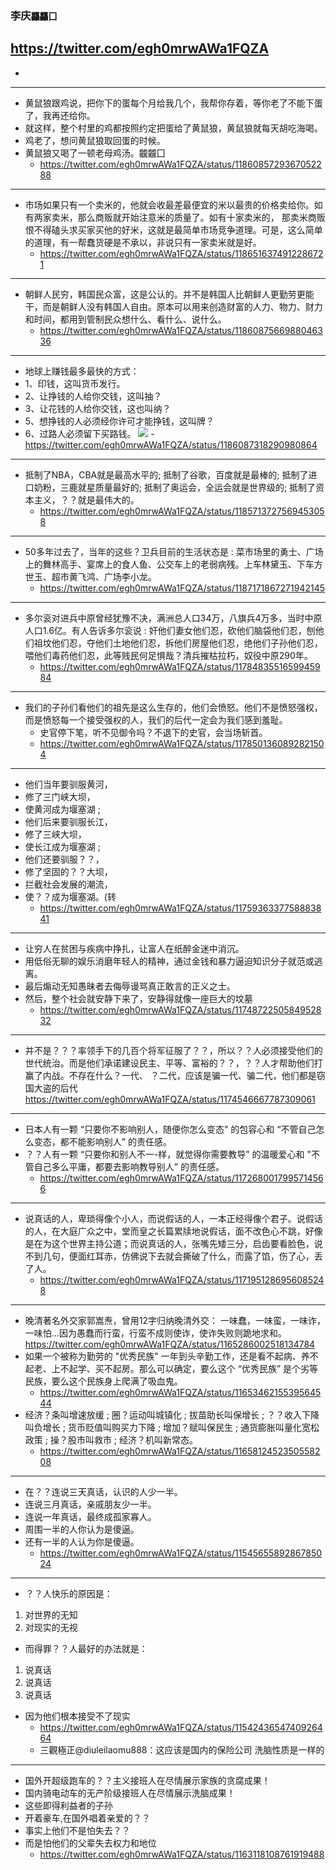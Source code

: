 ### 李庆`龘龘囗`
https://twitter.com/egh0mrwAWa1FQZA
![]()
-
  -
---
- 黄鼠狼跟鸡说，把你下的蛋每个月给我几个，我帮你存着，等你老了不能下蛋了，我再还给你。
- 就这样，整个村里的鸡都按照约定把蛋给了黄鼠狼，黄鼠狼就每天胡吃海喝。
- 鸡老了，想问黄鼠狼取回蛋的时候。
- 黄鼠狼又喝了一顿老母鸡汤。龖龖囗
  - https://twitter.com/egh0mrwAWa1FQZA/status/1186085729367052288
---
- 市场如果只有一个卖米的，他就会收最差最便宜的米以最贵的价格卖给你。如有两家卖米，那么商贩就开始注意米的质量了。如有十家卖米的， 那卖米商贩恨不得磕头求买家买他的好米，这就是最简单市场竞争道理。可是，这么简单的道理，有一帮蠢货硬是不承以，非说只有一家卖米就是好。
  - https://twitter.com/egh0mrwAWa1FQZA/status/1186516374912286721
---
- 朝鲜人民穷，韩国民众富，这是公认的。并不是韩国人比朝鲜人更勤劳更能干，而是朝鲜人没有韩国人自由。原本可以用来创造财富的人力、物力、财力和时间，都用到管制民众想什么、看什么、说什么。
  - https://twitter.com/egh0mrwAWa1FQZA/status/1186087566988046336
---
- 地球上赚钱最多最快的方式：
- 1、印钱，这叫货币发行。
- 2、让挣钱的人给你交钱，这叫抽？
- 3、让花钱的人给你交钱，这也叫纳？
- 5、想挣钱的人必须经你许可才能挣钱，这叫牌？
- 6、过路人必须留下买路钱。
![](https://pbs.twimg.com/media/EHXUIO6VAAEjZeI?format=jpg)
  -https://twitter.com/egh0mrwAWa1FQZA/status/1186087318290980864
---
- 抵制了NBA，CBA就是最高水平的; 抵制了谷歌，百度就是最棒的; 抵制了进口奶粉，三鹿就星质量最好的; 抵制了奥运会，全运会就是世界级的; 抵制了资本主义，？？就是最伟大的。
  - https://twitter.com/egh0mrwAWa1FQZA/status/1185713727569453058
---
- 50多年过去了，当年的这些？卫兵目前的生活状态是 : 菜市场里的勇士、广场上的舞林高手、宴席上的食人鱼、公交车上的老弱病残。上车林黛玉、下车方世玉、超市黄飞鸿、广场李小龙。
  - https://twitter.com/egh0mrwAWa1FQZA/status/1187171867271942145
---
- 多尔衮对进兵中原曾经犹豫不决，满洲总人口34万，八旗兵4万多，当时中原人口1.6亿。有人告诉多尔衮说 : 奸他们妻女他们忍，砍他们脑袋他们忍，刨他们祖坟他们忍，夺他们土地他们忍，拆他们房屋他们忍，绝他们子孙他们忍，喂他们毒药他们忍，此等贱民何足惧哉？清兵摧枯拉朽，奴役中原290年。
  - https://twitter.com/egh0mrwAWa1FQZA/status/1178483551659945984
---
- 我们的子孙们看他们的祖先是这么生存的，他们会愤怒。他们不是愤怒强权，而是愤怒每一个接受强权的人，我们的后代一定会为我们感到羞耻。
  - 史官停下笔，听不见御令吗？不退下的史官，会当场斩首。
  - https://twitter.com/egh0mrwAWa1FQZA/status/1178501360892821504
---
- 他们当年要驯服黄河，
- 修了三门峡大坝，
- 使黄河成为堰塞湖 ;
- 他们后来要驯服长江，
- 修了三峡大坝，
- 使长江成为堰塞湖 ;
- 他们还要驯服？？，
- 修了坚固的？？大坝，
- 拦截社会发展的潮流，
- 使？？成为堰塞湖。(转
  - https://twitter.com/egh0mrwAWa1FQZA/status/1175936337758883841
---
- 让穷人在贫困与疾病中挣扎，让富人在纸醉金迷中消沉。
- 用低俗无聊的娱乐消磨年轻人的精神，通过金钱和暴力逼迫知识分子就范或逃离。
- 最后煽动无知愚昧者去侮辱谩骂真正敢言的正义之士。
- 然后，整个社会就安静下来了，安静得就像一座巨大的坟墓
  - https://twitter.com/egh0mrwAWa1FQZA/status/1174872250584952832
---
- 并不是？？？率领手下的几百个将军征服了？？，所以？？人必须接受他们的世代统治。而是他们承诺建设民主、平等、富裕的？？，？？人才帮助他们打赢了内战。不存在什么？一代、
？二代，应该是骗一代、骗二代，他们都是窃国大盗的后代
https://twitter.com/egh0mrwAWa1FQZA/status/1174546667787309061
---
- 日本人有一颗 “只要你不影响别人，随便你怎么变态" 的包容心和 “不管自己怎么变态，都不能影响别人” 的责任感。
- ？？人有一颗 “只要你和别人不一-样，就觉得你需要教导” 的温暖爱心和 "不管自己多么平庸，都要去影响教导别人” 的责任感。
  - https://twitter.com/egh0mrwAWa1FQZA/status/1172680017995714566
---
- 说真话的人，卑琐得像个小人，而说假话的人，一本正经得像个君子。说假话的人，在大庭广众之中，堂而皇之长篇累牍地说假话，面不改色心不跳，好像是在为这个世界主持公道；而说真话的人，张嘴先矮三分，启齿要看脸色，说不到几句，便面红耳赤，仿佛说下去就会撕破了什么，而露了馅，伤了心，丢了人。
  - https://twitter.com/egh0mrwAWa1FQZA/status/1171951286956085248
---
- 晚清著名外交家郭嵩焘，曾用12字归纳晚清外交： 一味蠢，一味蛮，一味诈，一味怕…因为愚蠢而行蛮，行蛮不成则使诈，使诈失败则跪地求和。
  https://twitter.com/egh0mrwAWa1FQZA/status/1165286002518134784
- 如果一个被称为勤劳的 "优秀民族" 一年到头辛勤工作，还是看不起病、养不起老、上不起学、买不起房。那么可以确定，要么这个 “优秀民族” 是个劣等民族，要么这个民族身上爬满了吸血鬼。
  - https://twitter.com/egh0mrwAWa1FQZA/status/1165346215539564544
- 经济？条叫增速放缓 ; 圈？运动叫城镇化 ; 拔苗助长叫保增长 ; ？？收入下降叫负增长 ; 货币贬值叫购买力下降 ; 增加？赋叫保民生 ; 通货膨胀叫量化宽松政策 ; 操？股市叫救市 ; 经济？机叫新常态。
  - https://twitter.com/egh0mrwAWa1FQZA/status/1165812452350558208
---
- 在？？连说三天真话，认识的人少一半。
- 连说三月真话，亲戚朋友少一半。
- 连说一年真话，最终成孤家寡人。
- 周围一半的人你认为是傻逼。
- 还有一半的人认为你是傻逼。
  - https://twitter.com/egh0mrwAWa1FQZA/status/1154565589286785024
---
- ？？人快乐的原因是：
1. 对世界的无知
2. 对现实的无视
- 而得罪？？人最好的办法就是：
1. 说真话
2. 说真话
3. 说真话
- 因为他们根本接受不了现实
  - https://twitter.com/egh0mrwAWa1FQZA/status/1154243654740926464
  - 三觀極正@diuleilaomu888：这应该是国内的保险公司  洗脑性质是一样的
---
- 国外开超级跑车的？？主义接班人在尽情展示家族的贪腐成果！
- 国内骑电动车的无产阶级接班人在尽情展示洗脑成果！
- 这些即得利益者的子孙
- 开着豪车,在国外唱着亲爱的？？
- 事实上他们不是怕失去？？
- 而是怕他们的父辈失去权力和地位
  - https://twitter.com/egh0mrwAWa1FQZA/status/1163118108761919488

